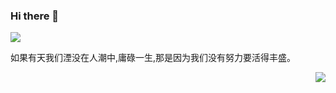 ### Hi there 👋

![](https://visitor-badge.glitch.me/badge?page_id=devjared.devjared)

<!--
**devjared/devjared** is a ✨ _special_ ✨ repository because its `README.md` (this file) appears on your GitHub profile.

Here are some ideas to get you started:

- 🔭 I’m currently working on ...
- 🌱 I’m currently learning ...
- 👯 I’m looking to collaborate on ...
- 🤔 I’m looking for help with ...
- 💬 Ask me about ...
- 📫 How to reach me: ...
- 😄 Pronouns: ...
- ⚡ Fun fact: ...
-->

如果有天我们湮没在人潮中,庸碌一生,那是因为我们没有努力要活得丰盛。

<img align="right" src="https://github-readme-stats.vercel.app/api?username=devjared&show_icons=true&text_color=24292e&bg_color=ffffff&hide_title=true">
